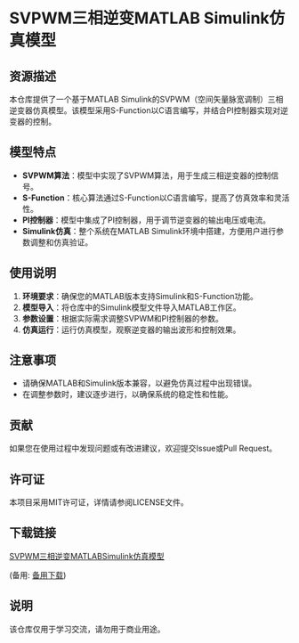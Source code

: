 # SVPWM三相逆变MATLAB Simulink仿真模型

## 资源描述

本仓库提供了一个基于MATLAB Simulink的SVPWM（空间矢量脉宽调制）三相逆变器仿真模型。该模型采用S-Function以C语言编写，并结合PI控制器实现对逆变器的控制。

## 模型特点

- **SVPWM算法**：模型中实现了SVPWM算法，用于生成三相逆变器的控制信号。
- **S-Function**：核心算法通过S-Function以C语言编写，提高了仿真效率和灵活性。
- **PI控制器**：模型中集成了PI控制器，用于调节逆变器的输出电压或电流。
- **Simulink仿真**：整个系统在MATLAB Simulink环境中搭建，方便用户进行参数调整和仿真验证。

## 使用说明

1. **环境要求**：确保您的MATLAB版本支持Simulink和S-Function功能。
2. **模型导入**：将仓库中的Simulink模型文件导入MATLAB工作区。
3. **参数设置**：根据实际需求调整SVPWM和PI控制器的参数。
4. **仿真运行**：运行仿真模型，观察逆变器的输出波形和控制效果。

## 注意事项

- 请确保MATLAB和Simulink版本兼容，以避免仿真过程中出现错误。
- 在调整参数时，建议逐步进行，以确保系统的稳定性和性能。

## 贡献

如果您在使用过程中发现问题或有改进建议，欢迎提交Issue或Pull Request。

## 许可证

本项目采用MIT许可证，详情请参阅LICENSE文件。

## 下载链接
[SVPWM三相逆变MATLABSimulink仿真模型](https://pan.quark.cn/s/ca45a6c76826) 

(备用: [备用下载](https://pan.baidu.com/s/11I6pfuG4PzBTPwPDH5AKPQ?pwd=1234))

## 说明

该仓库仅用于学习交流，请勿用于商业用途。
